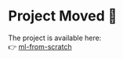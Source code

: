 # Project Moved 🚀
The project is available here:  
👉 [ml-from-scratch](https://github.com/Harish-lvrk/ml-from-scratch)
